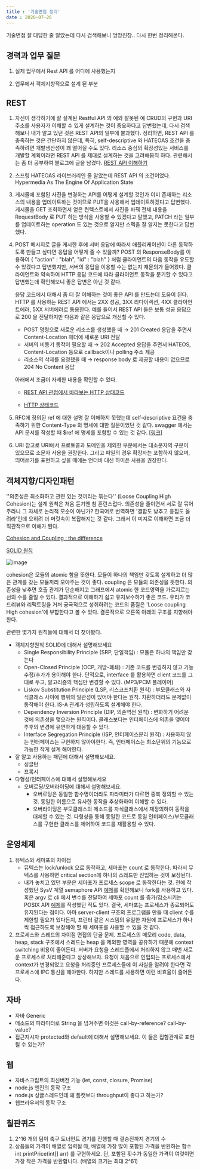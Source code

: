 ```yaml
---
title : '기술면접 정리'
date : 2020-07-26
---
```




기술면접 잘 대답한 줄 알았는데 다시 검색해보니 엉망진창.. 다시 한번 정리해본다.



## 경력과 업무 질문

1. 실제 업무에서 Rest API 를 어디에 사용했는지

2. 업무에서 객체지향적으로 설계 된 부분



## REST

1. 자신이 생각하기에 잘 설계된 Restful API 의 예와 잘못된 예
   CRUD의 구현과 URI 주소를 사용자가 이해할 수 있게 설계하는 것이 중요하다고 답변했는데, 다시 검색해보니 내가 알고 있던 것은 REST API의 일부에 불과했다. 정리하면, REST API 를 충족하는 것은 간단하지 않은데, 특히, self-descriptive 와 HATEOAS 조건을 충족하려면 개발생산성이 꽤 떨어질 수도 있다. 리소스 중심의 확장성있는 서비스를 개발할 계획이라면 REST API 를 제대로 설계하는 것을 고려해봄직 하다. 관련해서는 좀 더 공부하여 블로그에 글을 남겼다. [REST API 이해하기]([https://positoy.github.io/WEB__RESTAPI%EC%A0%9C%EB%8C%80%EB%A1%9C%EC%9D%B4%ED%95%B4%ED%95%98%EA%B8%B0/](https://positoy.github.io/WEB__RESTAPI제대로이해하기/))
2. 스프링 HATEOAS
   라이브러리인 줄 알았는데 REST API 의 조건이었다. Hypermedia As The Engine Of Application State

3. 게시물에 포함된 사진을 변경하는 API를 어떻게 설계할 것인가
   이미 존재하는 리소스의 내용을 업데이트하는 것이므로 PUT을 사용해서 업데이트하겠다고 답변했다. 게시물을 GET 조회하면서 얻은 컨텍스트에서 사진을 바꿔 전체 내용을 RequestBody 로 PUT 하는 방식을 사용할 수 있겠다고 말했고, PATCH 라는 일부를 업데이트하는 operation 도 있는 것으로 알지만 스펙을 잘 알지는 못한다고 답변했다.

4. POST 메시지로 글을 게시한 후에 서버 응답에 따라서 애플리케이션이 다른 동작하도록 만들고 싶다면 응답을 어떻게 줄 수 있을까?
   POST 의 ResponseBody를 이용하여 { "action" : "blah", "id" : "blah" } 처럼 클라이언트의 다음 동작을 유도할 수 있겠다고 답변했지만, 서버의 응답을 이용할 수는 없는지 재문의가 들어왔다. 클라이언트와 약속하여 HTTP 응답 코드에 따라 클라이언트 동작을 분기할 수 있다고 답변했는데 확인해보니 좋은 답변은 아닌 것 같다.


   

   응답 코드에서 대해서 좀 더 잘 이해하는 것이 좋은 API 를 만드는데 도움이 된다. HTTP 를 사용하는 REST API 에서는 2XX 성공, 3XX 리다이렉션, 4XX 클라이언트에러, 5XX 서버에러로 통용한다. 예를 들어서 REST API 들은 보통 성공 응답으로 200 을 전달하지만 다음과 같은 응답으로 개선할 수 있다.

   - POST 명령으로 새로운 리소스를 생성했을 때 → 201 Created 응답을 주면서 Content-Location 헤더에 새로운 URI 전달
   - 서버의 비동기 동작이 필요할 때 → 202 Accepted 응답을 주면서 HATEOS, Content-Location 등으로 callback이나 polling 주소 제공
   - 리소스의 삭제를 요청했을 때 → response body 로 제공할 내용이 없으므로 204 No Content 응답


   아래에서 조금더 자세한 내용을 확인할 수 있다.

   - [REST API 관점에서 바라보는 HTTP 상태코드](https://sanghaklee.tistory.com/61)

   - [HTTP 상태코드](https://developer.mozilla.org/ko/docs/Web/HTTP/Status)

5. RFC에 정의된 ref 에 대한 설명
   잘 이해하지 못했는데 self-descriptive 요건을 충족하기 위한 Content-Type 의 명세에 대한 질문이었던 것 같다. swagger 에서는 API 문서를 작성할 때 $ref 에 명세를 포함할 수 있는 것 같다. [[링크](https://swagger.io/docs/specification/using-ref/)]

6. URI
   참고로 URI에서 프로토콜과 도메인을 제외한 부분에서는 대소문자의 구분이 있으므로 소문자 사용을 권장한다. 그리고 파일의 경우 확장자는 포함하지 않으며, 띄어쓰기를 표현하고 싶을 때에는 언더바 대신 하이픈 사용을 권장한다. 



## 객체지향/디자인패턴

''의존성은 최소화하고 관련 있는 것끼리는 묶는다'' (Loose Coupling High Cohesion)는 설계 원칙은 처음 듣기엔 참 혼란스럽다. 의존성을 줄이면서 서로 잘 묶어주라니 그 자체로 논리적 모순이 아닌가? 한국어로 번역하면 '결합도 낮추고 응집도 올려라'인데 오히려 더 머릿속이 복잡해지는 것 같다. 그래서 이 미지로 이해하면 조금 더 직관적으로 이해가 된다.

[Cohesion and Coupling : the difference](https://enterprisecraftsmanship.com/posts/cohesion-coupling-difference/)

[SOLID 원칙](https://victorydntmd.tistory.com/291)

![image](https://user-images.githubusercontent.com/7664099/88483111-b369e500-cfa0-11ea-8fb2-dabaf24dd405.png)

cohesion은 모듈의 atomic 함을 뜻한다. 모듈이 하나의 책임만 갖도록 설계하고 더 많은 관계를 갖는 모듈끼리 모아주는 것이 좋다. coupling 은 모듈의 의존성을 뜻한다. 의존성을 낮추면 호출 관계가 단순해지고 그래프에서 atomic 한 코드영역을 가로지르는 선의 수를 줄일 수 있다. 결과적으로 이해하기 쉽고 유지보수하기 좋은 코드. 우리가 코드리뷰와 리팩토링을 거쳐 궁극적으로 성취하려는 코드의 품질은 'Loose coupling High cohesion'에 부합한다고 볼 수 있다. 결론적으로 오른쪽 아래의 구조를 지향해야 한다.

관련한 몇가지 원칙들에 대해서 더 찾아봤다.

- 객체지향원칙 SOLID에 대해서 설명해보세요
  - Single Responsibility Principle (SRP, 단일책임) : 모듈은 하나의 책임만 갖는다
  - Open-Closed Principle (OCP, 개방-폐쇄) : 기존 코드를 변경하지 않고 기능 수정/추가가 용이해야 한다. 단적으로, interface 를 활용하면 client 코드를 그대로 두고, 알고리즘의 핵심만 변경할 수 있다. (MP3/PCM 플레이어) 
  - Liskov Substitution Principle (LSP, 리스코프치환 원칙) : 부모클래스와 자식클래스 사이에 행위의 일관성이 있어야 한다는 원칙. 치환하더라도 문제없이 동작해야 한다. IS-A 관계가 성립하도록 설계해야 한다.
  - Dependency Inversion Principle (DIP, 의존역전 원칙) : 변화하기 어려운 것에 의존성을 맺으라는 원칙이다. 클래스보다는 인터페이스에 의존을 맺어야 추후의 변경에 유연하게 대응할 수 있다.
  - Interface Segregation Principle (ISP, 인터페이스분리 원칙) : 사용하지 않는 인터페이스는 구현하지 않아야한다. 즉, 인터페이스는 최소단위의 기능으로 가능한 작게 설계 해야한다.
- 잘 알고 사용하는 패턴에 대해서 설명해보세요.
  - 싱글턴
  - 프록시
- 다형성/인터페이스에 대해서 설명해보세요
  - 오버로딩/오버라이딩에 대해서 설명해보세요.
    - 오버로딩은 동일한 함수명이더라도 파라미터가 다르면 중복 정의할 수 있는 것. 동일한 이름으로 유사한 동작을 추상화하여 이해할 수 있다.
    - 오버라이딩은 부모클래스의 메소드를 자식클래스에서 재정의하여 동작을 대체할 수 있는 것. 다형성을 통해 동일한 코드로 동일 인터페이스/부모클래스를 구현한 클래스를 제어하여 코드를 재활용할 수 있다.



## 운영체제

1. 뮤텍스와 세마포의 차이점
   - 뮤텍스는 lock/unlock 으로 동작하고, 세마포는 count 로 동작한다. 따라서 뮤텍스를 사용하면 critical section에 하나의 스레드만 진입하는 것이 보장된다.
   - 내가 놓치고 있던 부분은 세마포가 프로세스 scope 로 동작한다는 것.
     전에 작성했던 SysV 계열 semaphore API [예제](https://github.com/positoy/study-ipc/blob/master/11_semaphore_sysv.c)를 확인해보니 fork를 사용하고 있다. 혹은 argv 로 cli 에서 변수를 전달하여 세마포 count 를 증가/감소시키는 POSIX API [예제](https://github.com/positoy/study-ipc/blob/master/13_semaphore_posix_named.c)를 작성했던 적도 있다. 결국, 세마포는 프로세스가 종료되어도 유지된다는 점이다. 아마 server-client 구조의 프로그램을 만들 때 client 수를 제한할 필요가 있다든지, 프린터 같은 시스템의 유일한 자원에 프로세스가 하나씩 접근하도록 보장해야 할 때 세마포를 사용할 수 있을 것 같다.
2. 프로세스와 스레드의 차이점
   면접의 단골 문제. 프로세스의 메모리 code, data, heap, stack 구조에서 스레드는 heap 을 제외한 영역을 공유하기 때문에 context switching 비용이 줄어든다. 서버가 요청을 스레드풀에서 처리하지 않고 매번 새로운 프로세스로 처리해준다고 상상해보자. 요청이 처음으로 인입되는 프로세스에서 context가 변경되었고 요청을 처리중인 프로세스들에 이 사실을 알려야 한다면 각 프로세스에 IPC 통신을 해야한다. 하지만 스레드를 사용하면 이런 비효율이 줄어든다.



## 자바

- 자바 Generic
- 메소드의 파라미터로 String 을 넘겨주면 이것은 call-by-reference? call-by-value?
- 접근지시자 protected와 default에 대해서 설명해보세요. 이 둘은 집함관계로 표현될 수 있는가?



## 웹

- 자바스크립트의 최신버전 기능 (let, const, closure, Promise)
- node.js 엔진의 동작 구조
- node.js 싱글스레드인데 왜 톰캣보다 throughput이 좋다고 하는가?
- 웹브라우저의 동작 구조



## 칠판퀴즈

1. 2^16 개의 팀이 축구 토너먼트 경기를 진행할 때 결승전까지 경기의 수
2. 상품들의 가격이 배열로 입력될 때, 배열에 가장 많이 포함된 가격을 반환하는 함수 int printPrice(int[] arr) 를 구현하세요. 단, 포함된 횟수가 동일한 가격이 여럿이면 가장 작은 가격을 반환합니다. (배열의 크기는 최대 2^61)